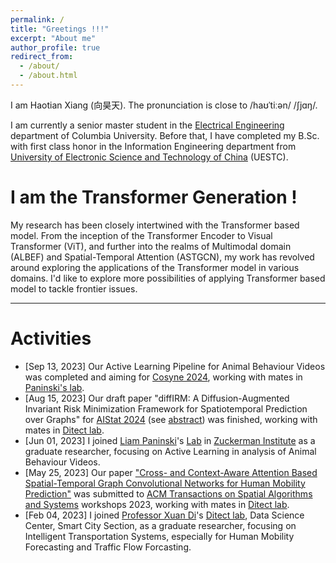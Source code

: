 ```yaml
---
permalink: /
title: "Greetings !!!"
excerpt: "About me"
author_profile: true
redirect_from: 
  - /about/
  - /about.html
---
```


I am Haotian Xiang (向昊天). The pronunciation is close to /haʊˈtiːən/ /ʃjɑŋ/. 

I am currently a senior master student in the [Electrical Engineering](https://www.ee.columbia.edu/ee-research) department of Columbia University. Before that, I have completed my B.Sc. with first class honor in the Information Engineering department from [University of Electronic Science and Technology of China](https://en.uestc.edu.cn/) (UESTC).

I am the Transformer Generation !
======
My research has been closely intertwined with the Transformer based model. From the inception of the Transformer Encoder to Visual Transformer (ViT), and further into the realms of Multimodal domain (ALBEF) and Spatial-Temporal Attention (ASTGCN), my work has revolved around exploring the applications of the Transformer model in various domains. I'd like to explore more possibilities of applying Transformer based model to tackle frontier issues.

-----

Activities
=========

* [Sep 13, 2023] Our Active Learning Pipeline for Animal Behaviour Videos was completed and aiming for [Cosyne 2024](https://www.cosyne.org/), working with mates in [Paninski's lab](https://zuckermaninstitute.columbia.edu/liam-paninski-phd).
* [Aug 15, 2023] Our draft paper "diffIRM: A Diffusion-Augmented Invariant Risk Minimization Framework for Spatiotemporal Prediction over Graphs" for [AIStat 2024](http://aistats.org/aistats2024/) (see [abstract](https://haotianxiangsti.github.io/haotianxiang.github.io/files/Abstract_for_AIStat_2024.pdf)) was finished, working with mates in [Ditect lab](https://sharondi-columbia.wixsite.com/ditectlab/home-1).
* [Jun 01, 2023] I joined [Liam Paninski](http://www.stat.columbia.edu/~liam/)'s [Lab](https://zuckermaninstitute.columbia.edu/liam-paninski-phd) in [Zuckerman Institute](https://zuckermaninstitute.columbia.edu/) as a graduate researcher, focusing on Active Learning in analysis of Animal Behaviour Videos. 
* [May 25, 2023] Our paper ["Cross- and Context-Aware Attention Based Spatial-Temporal
Graph Convolutional Networks for Human Mobility
Prediction"](https://haotianxiangsti.github.io/haotianxiang.github.io/files/TSAS2023.pdf) was submitted to [ACM Transactions on Spatial Algorithms and Systems](https://dl.acm.org/journal/tsas) workshops 2023, working with mates in [Ditect lab](https://sharondi-columbia.wixsite.com/ditectlab/home-1). 
* [Feb 04, 2023] I joined [Professor Xuan Di](https://www.civil.columbia.edu/content/xuan-sharon-di)'s [Ditect lab](https://sharondi-columbia.wixsite.com/ditectlab/home-1), Data Science Center, Smart City Section, as a graduate researcher, focusing on Intelligent Transportation Systems, especially for Human Mobility Forecasting and Traffic Flow Forcasting.  

